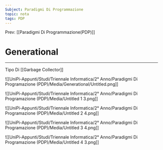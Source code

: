 ```yaml
---
Subject: Paradigmi Di Programmazione
topic: nota
tags: PDP
---
```


Prev: [[Paradigmi Di Programmazione(PDP)]]

# Generational
---
Tipo Di [[Garbage Collector]]

![[UniPi-Appunti/Studi/Triennale Informatica/2° Anno/Paradigmi Di Programazione (PDP)/Media/Generational/Untitled.png]]

![[UniPi-Appunti/Studi/Triennale Informatica/2° Anno/Paradigmi Di Programazione (PDP)/Media/Untitled 1 3.png]]

![[UniPi-Appunti/Studi/Triennale Informatica/2° Anno/Paradigmi Di Programazione (PDP)/Media/Untitled 2 4.png]]

![[UniPi-Appunti/Studi/Triennale Informatica/2° Anno/Paradigmi Di Programazione (PDP)/Media/Untitled 3 4.png]]

![[UniPi-Appunti/Studi/Triennale Informatica/2° Anno/Paradigmi Di Programazione (PDP)/Media/Untitled 4 3.png]]
